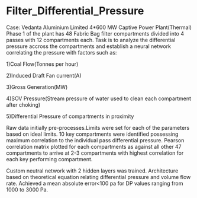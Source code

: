 # Filter_Differential_Pressure
Case: Vedanta Aluminium Limited 4*600 MW Captive Power Plant(Thermal)
Phase 1 of the plant has 48 Fabric Bag filter compartments divided into 4 passes with 12 compartments each. Task is to analyze the differential pressure accross the compartments and establish a neural network correlating the pressure with factors such as:

1)Coal Flow(Tonnes per hour)

2)Induced Draft Fan current(A)

3)Gross Generation(MW)

4)SOV Pressure(Stream pressure of water used to clean each compartment after choking)

5)Differential Pressure of compartments in proximity

Raw data initially pre-processes.Limits were set for each of the parameters based on ideal limits. 10 key compartments were identified possessing maximum correlation to the individual pass differential pressure. Pearson correlation matrix plotted for each compartments as against all other 47 compartments to arrive at 2-3 compartments with highest correlation for each key performing compartment.

Custom neutral network with 2 hidden layers was trained. Architecture based on theoretical equation relating differential pressure and volume flow rate. Achieved a mean absolute error<100 pa for DP values ranging from 1000 to 3000 Pa.

